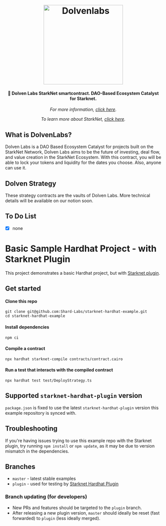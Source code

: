 <h1 align="center">
  <br>
  <img src="https://dolvenlabs.com/logo.png" alt="Dolvenlabs" width="256">
  <br>
</h1>

<h4 align="center">🏦 Dolven Labs StarkNet smartcontract. DAO-Based Ecosystem Catalyst for Starknet.</h4>

<p align="center"><i>For more information, <a href="https://dolveblabs.com">click here</a>.</i></p>

<p align="center"><i>To learn more about StarkNet, <a href="https://starknet.io/what-is-starknet/">click here</a>.</i></p>

## What is DolvenLabs?

Dolven Labs is a DAO Based Ecosystem Catalyst for projects built on the StarkNet Network, Dolven Labs aims to be the future of investing, deal flow, and value creation in the StarkNet Ecosystem. With this contract, you will be able to lock your tokens and liquidity for the dates you choose. Also, anyone can use it.

## Dolven Strategy

These strategy contracts are the vaults of Dolven Labs. More technical details will be available on our notion soon.

## To Do List

- [x] none

# Basic Sample Hardhat Project - with Starknet Plugin

This project demonstrates a basic Hardhat project, but with [Starknet plugin](https://github.com/Shard-Labs/starknet-hardhat-plugin).

## Get started

#### Clone this repo

```
git clone git@github.com:Shard-Labs/starknet-hardhat-example.git
cd starknet-hardhat-example
```

#### Install dependencies

```
npm ci
```

#### Compile a contract

```
npx hardhat starknet-compile contracts/contract.cairo
```

#### Run a test that interacts with the compiled contract

```
npx hardhat test test/DeployStrategy.ts
```

## Supported `starknet-hardhat-plugin` version

`package.json` is fixed to use the latest `starknet-hardhat-plugin` version this example repository is synced with.

## Troubleshooting

If you're having issues trying to use this example repo with the Starknet plugin, try running `npm install` or `npm update`, as it may be due to version mismatch in the dependencies.

## Branches

- `master` - latest stable examples
- `plugin` - used for testing by [Starknet Hardhat Plugin](https://github.com/Shard-Labs/starknet-hardhat-plugin)

### Branch updating (for developers)

- New PRs and features should be targeted to the `plugin` branch.
- After releasing a new plugin version, `master` should ideally be reset (fast forwarded) to `plugin` (less ideally merged).
